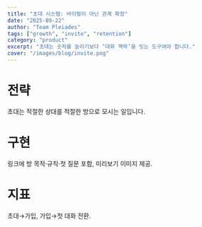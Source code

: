 ```yaml
---
title: "초대 시스템: 바이럴이 아닌 관계 확장"
date: "2025-09-22"
author: "Team Pleiades"
tags: ["growth", "invite", "retention"]
category: "product"
excerpt: "초대는 숫자를 늘리기보다 ‘대화 맥락’을 잇는 도구여야 합니다."
cover: "/images/blog/invite.png"
---
```

# 전략
초대는 적절한 상대를 적절한 방으로 모시는 일입니다.

# 구현
링크에 방 목적·규칙·첫 질문 포함, 미리보기 이미지 제공.

# 지표
초대→가입, 가입→첫 대화 전환.

